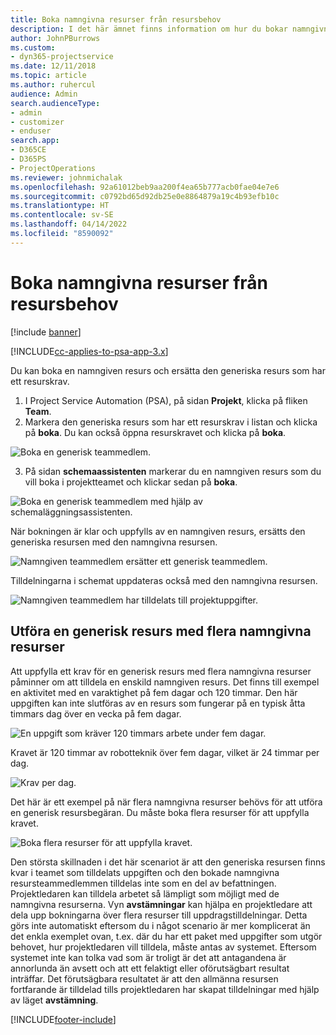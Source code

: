 ```yaml
---
title: Boka namngivna resurser från resursbehov
description: I det här ämnet finns information om hur du bokar namngivna resurser för ett generiskt resursbehov.
author: JohnPBurrows
ms.custom:
- dyn365-projectservice
ms.date: 12/11/2018
ms.topic: article
ms.author: ruhercul
audience: Admin
search.audienceType:
- admin
- customizer
- enduser
search.app:
- D365CE
- D365PS
- ProjectOperations
ms.reviewer: johnmichalak
ms.openlocfilehash: 92a61012beb9aa200f4ea65b777acb0fae04e7e6
ms.sourcegitcommit: c0792bd65d92db25e0e8864879a19c4b93efb10c
ms.translationtype: HT
ms.contentlocale: sv-SE
ms.lasthandoff: 04/14/2022
ms.locfileid: "8590092"
---
```

# <a name="book-named-resources-from-resource-requirements"></a>Boka namngivna resurser från resursbehov

[!include [banner](../includes/psa-now-project-operations.md)]

[!INCLUDE[cc-applies-to-psa-app-3.x](../includes/cc-applies-to-psa-app-3x.md)]

Du kan boka en namngiven resurs och ersätta den generiska resurs som har ett resurskrav.

1. I Project Service Automation (PSA), på sidan **Projekt**, klicka på fliken **Team**.
2. Markera den generiska resurs som har ett resurskrav i listan och klicka på **boka**. Du kan också öppna resurskravet och klicka på **boka**.


![Boka en generisk teammedlem.](media/RM-how-to-14.png)


3. På sidan **schemaassistenten** markerar du en namngiven resurs som du vill boka i projektteamet och klickar sedan på **boka**.

![Boka en generisk teammedlem med hjälp av schemaläggningsassistenten.](media/RM-how-to-15.png)

När bokningen är klar och uppfylls av en namngiven resurs, ersätts den generiska resursen med den namngivna resursen.

![Namngiven teammedlem ersätter ett generisk teammedlem.](media/RM-how-to-16.png)

Tilldelningarna i schemat uppdateras också med den namngivna resursen.

![Namngiven teammedlem har tilldelats till projektuppgifter.](media/RM-how-to-17.png)

## <a name="fulfill-a-generic-resource-with-multiple-named-resources"></a>Utföra en generisk resurs med flera namngivna resurser
Att uppfylla ett krav för en generisk resurs med flera namngivna resurser påminner om att tilldela en enskild namngiven resurs. Det finns till exempel en aktivitet med en varaktighet på fem dagar och 120 timmar. Den här uppgiften kan inte slutföras av en resurs som fungerar på en typisk åtta timmars dag över en vecka på fem dagar. 

![En uppgift som kräver 120 timmars arbete under fem dagar.](media/RM-how-to-21.png)

Kravet är 120 timmar av robotteknik över fem dagar, vilket är 24 timmar per dag.

![Krav per dag.](media/RM-how-to-22.png)

Det här är ett exempel på när flera namngivna resurser behövs för att utföra en generisk resursbegäran. Du måste boka flera resurser för att uppfylla kravet.

![Boka flera resurser för att uppfylla kravet.](media/RM-how-to-23.png)

Den största skillnaden i det här scenariot är att den generiska resursen finns kvar i teamet som tilldelats uppgiften och den bokade namngivna resursteammedlemmen tilldelas inte som en del av befattningen. Projektledaren kan tilldela arbetet så lämpligt som möjligt med de namngivna resurserna. Vyn **avstämningar** kan hjälpa en projektledare att dela upp bokningarna över flera resurser till uppdragstilldelningar. Detta görs inte automatiskt eftersom du i något scenario är mer komplicerat än det enkla exemplet ovan, t.ex. där du har ett paket med uppgifter som utgör behovet, hur projektledaren vill tilldela, måste antas av systemet. Eftersom systemet inte kan tolka vad som är troligt är det att antagandena är annorlunda än avsett och att ett felaktigt eller oförutsägbart resultat inträffar. Det förutsägbara resultatet är att den allmänna resursen fortfarande är tilldelad tills projektledaren har skapat tilldelningar med hjälp av läget **avstämning**.




[!INCLUDE[footer-include](../includes/footer-banner.md)]
